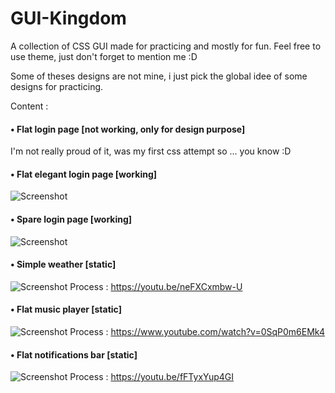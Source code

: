 # GUI-Kingdom
A collection of CSS GUI made for practicing and mostly for fun.
Feel free to use theme, just don't forget to mention me :D

Some of theses designs are not mine, i just pick the global idee of some designs for practicing.

Content :

  #### • Flat login page [not working, only for design purpose]
  I'm not really proud of it, was my first css attempt so ... you know :D

  #### • Flat elegant login page [working]
  ![Screenshot](https://github.com/HomardBoy/GUI-Kingdom/blob/master/Flat_Elegant_Login_Page/Screenshot.png)
  
  #### • Spare login page [working]
  ![Screenshot](https://github.com/HomardBoy/GUI-Kingdom/blob/master/Spare_Flat_Login/Screenshot.png)

  #### • Simple weather [static]
   ![Screenshot](https://github.com/HomardBoy/GUI-Kingdom/blob/master/Simple-weather/Screenshot.png)
   Process : https://youtu.be/neFXCxmbw-U

#### • Flat music player [static]
   ![Screenshot](https://github.com/HomardBoy/GUI-Kingdom/blob/master/Flat_Music_Player/Screenshot.png)
   Process : https://www.youtube.com/watch?v=0SqP0m6EMk4
   
#### • Flat notifications bar [static]
   ![Screenshot](https://github.com/HomardBoy/GUI-Kingdom/blob/master/Flat_Notifications_Bar/Screenshot.png)
   Process : https://youtu.be/fFTyxYup4GI
